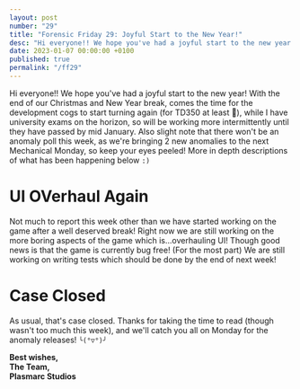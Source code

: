 ```yaml
---
layout: post
number: "29"
title: "Forensic Friday 29: Joyful Start to the New Year!"
desc: "Hi everyone!! We hope you've had a joyful start to the new year! With the end of our Christmas and New Year break, comes the time for the development cogs to start turning again (for TD350 at least 🥲), while I have university exams on the horizon, so will be working more intermittently until they have passed by mid January. Also slight note that there won't be an anomaly poll this week, as we're bringing 2 new anomalies to the next Mechanical Monday, so keep your eyes peeled! More in depth descriptions of what has been happening below `:)`"
date: 2023-01-07 00:00:00 +0100
published: true
permalink: "/ff29"
---
```

Hi everyone!! We hope you've had a joyful start to the new year! With the end of our Christmas and New Year break, comes the time for the development cogs to start turning again (for TD350 at least 🥲), while I have university exams on the horizon, so will be working more intermittently until they have passed by mid January. Also slight note that there won't be an anomaly poll this week, as we're bringing 2 new anomalies to the next Mechanical Monday, so keep your eyes peeled! More in depth descriptions of what has been happening below `:)`

# UI OVerhaul Again

Not much to report this week other than we have started working on the game after a well deserved break! Right now we are still working on the more boring aspects of the game which is...overhauling UI! Though good news is that the game is currently bug free! (For the most part) We are still working on writing tests which should be done by the end of next week!

# Case Closed

As usual, that's case closed. Thanks for taking the time to read (though wasn't too much this week), and we'll catch you all on Monday for the anomaly releases! `╰(°▽°)╯`

**Best wishes,**\
**The Team,**\
**Plasmarc Studios**

